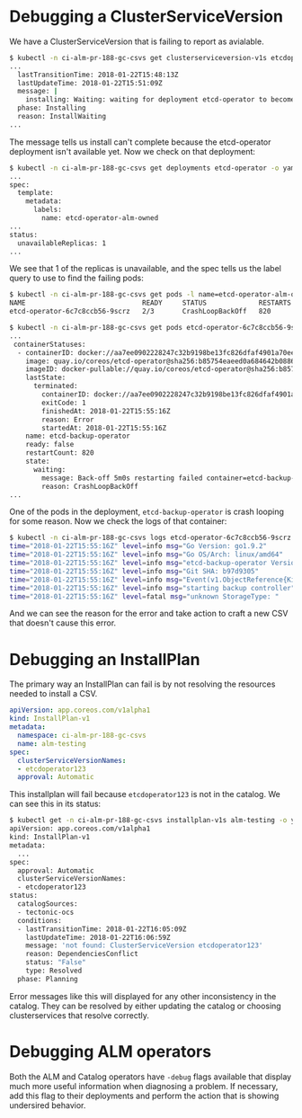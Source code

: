 # Debugging a ClusterServiceVersion

We have a ClusterServiceVersion that is failing to report as avialable.

```sh
$ kubectl -n ci-alm-pr-188-gc-csvs get clusterserviceversion-v1s etcdoperator.v0.8.1 -o yaml
...
  lastTransitionTime: 2018-01-22T15:48:13Z
  lastUpdateTime: 2018-01-22T15:51:09Z
  message: |
    installing: Waiting: waiting for deployment etcd-operator to become ready: Waiting for rollout to finish: 0 of 1 updated replicas are available...
  phase: Installing
  reason: InstallWaiting
...
```

The message tells us install can't complete because the etcd-operator deployment isn't available yet. Now we check on that deployment:

```sh
$ kubectl -n ci-alm-pr-188-gc-csvs get deployments etcd-operator -o yaml
...
spec:
  template:
    metadata:
      labels:
        name: etcd-operator-alm-owned
...
status:
  unavailableReplicas: 1
...
```

We see that 1 of the replicas is unavailable, and the spec tells us the label query to use to find the failing pods:

```sh
$ kubectl -n ci-alm-pr-188-gc-csvs get pods -l name=etcd-operator-alm-owned                                                                                         1 ↵
NAME                             READY     STATUS             RESTARTS   AGE
etcd-operator-6c7c8ccb56-9scrz   2/3       CrashLoopBackOff   820        2d

$ kubectl -n ci-alm-pr-188-gc-csvs get pods etcd-operator-6c7c8ccb56-9scrz -o yaml
...
 containerStatuses:
  - containerID: docker://aa7ee0902228247c32b9198be13fc826dfaf4901a70ee84f31582c284721a110
    image: quay.io/coreos/etcd-operator@sha256:b85754eaeed0a684642b0886034742234d288132dc6439b8132e9abd7a199de0
    imageID: docker-pullable://quay.io/coreos/etcd-operator@sha256:b85754eaeed0a684642b0886034742234d288132dc6439b8132e9abd7a199de0
    lastState:
      terminated:
        containerID: docker://aa7ee0902228247c32b9198be13fc826dfaf4901a70ee84f31582c284721a110
        exitCode: 1
        finishedAt: 2018-01-22T15:55:16Z
        reason: Error
        startedAt: 2018-01-22T15:55:16Z
    name: etcd-backup-operator
    ready: false
    restartCount: 820
    state:
      waiting:
        message: Back-off 5m0s restarting failed container=etcd-backup-operator pod=etcd-operator-6c7c8ccb56-9scrz_ci-alm-pr-188-gc-csvs(3084f195-fd38-11e7-b3ea-0aae23d78648)
        reason: CrashLoopBackOff
...
```

One of the pods in the deployment, `etcd-backup-operator` is crash looping for some reason. Now we check the logs of that container:

```sh
$ kubectl -n ci-alm-pr-188-gc-csvs logs etcd-operator-6c7c8ccb56-9scrz etcd-backup-operator                                                                         1 ↵
time="2018-01-22T15:55:16Z" level=info msg="Go Version: go1.9.2"
time="2018-01-22T15:55:16Z" level=info msg="Go OS/Arch: linux/amd64"
time="2018-01-22T15:55:16Z" level=info msg="etcd-backup-operator Version: 0.8.1"
time="2018-01-22T15:55:16Z" level=info msg="Git SHA: b97d9305"
time="2018-01-22T15:55:16Z" level=info msg="Event(v1.ObjectReference{Kind:"Endpoints", Namespace:"ci-alm-pr-188-gc-csvs", Name:"etcd-backup-operator", UID:"328b063e-fd38-11e7-b021-122952f9fac4", APIVersion:"v1", ResourceVersion:"11570590", FieldPath:""}): type: 'Normal' reason: 'LeaderElection' etcd-operator-6c7c8ccb56-9scrz became leader"
time="2018-01-22T15:55:16Z" level=info msg="starting backup controller" pkg=controller
time="2018-01-22T15:55:16Z" level=fatal msg="unknown StorageType: "
```

And we can see the reason for the error and take action to craft a new CSV that doesn't cause this error.

# Debugging an InstallPlan

The primary way an InstallPlan can fail is by not resolving the resources needed to install a CSV.

```yaml
apiVersion: app.coreos.com/v1alpha1
kind: InstallPlan-v1
metadata:
  namespace: ci-alm-pr-188-gc-csvs
  name: alm-testing
spec:
  clusterServiceVersionNames:
  - etcdoperator123
  approval: Automatic
```

This installplan will fail because `etcdoperator123` is not in the catalog. We can see this in its status:

```sh
$ kubectl get -n ci-alm-pr-188-gc-csvs installplan-v1s alm-testing -o yaml
apiVersion: app.coreos.com/v1alpha1
kind: InstallPlan-v1
metadata:
  ... 
spec:
  approval: Automatic
  clusterServiceVersionNames:
  - etcdoperator123
status:
  catalogSources:
  - tectonic-ocs
  conditions:
  - lastTransitionTime: 2018-01-22T16:05:09Z
    lastUpdateTime: 2018-01-22T16:06:59Z
    message: 'not found: ClusterServiceVersion etcdoperator123'
    reason: DependenciesConflict
    status: "False"
    type: Resolved
  phase: Planning
```

Error messages like this will displayed for any other inconsistency in the catalog. They can be resolved by either updating the catalog or choosing clusterservices that resolve correctly.

# Debugging ALM operators

Both the ALM and Catalog operators have `-debug` flags available that display much more useful information when diagnosing a problem. If necessary, add this flag to their deployments and perform the action that is showing undersired behavior.
